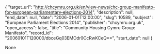 {
  "target_url": "http://chcymru.org.uk/en/view-news/chc-group-manifesto-for-european-parliamentary-elections-2014", 
  "description": null, 
  "end_date": null, 
  "date": "2006-01-01T12:00:00", 
  "slug": 10589, 
  "subject": "European Parliament Elections 2014", 
  "publisher": "chcymru.org.uk", 
  "open_access": false, 
  "title": "Community Housing Cymru Group: Manifesto", 
  "record_id": "20060101T120000/dbceGq03EMOdr0CcRwKCeQ==", 
  "start_date": null
}

None